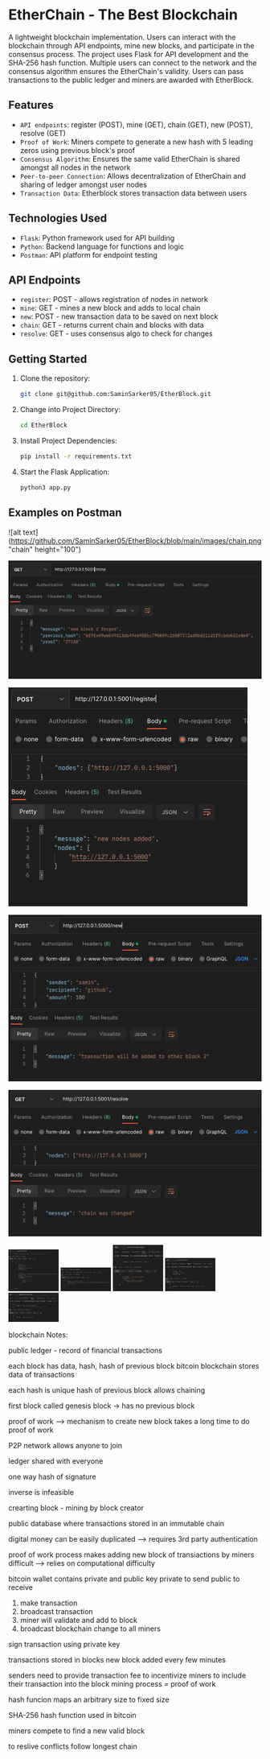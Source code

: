 # EtherChain - The Best Blockchain

A lightweight blockchain implementation. Users can interact with the blockchain through API endpoints, mine new blocks, and participate in the consensus process. The project uses Flask for API development and the SHA-256 hash function. Multiple users can connect to the network and the consensus algorithm ensures the EtherChain's validity. Users can pass transactions to the public ledger and miners are awarded with EtherBlock.

## Features

- `API endpoints`: register (POST), mine (GET), chain (GET), new (POST), resolve (GET)
- `Proof of Work`: Miners compete to generate a new hash with 5 leading zeros using previous block's proof
- `Consensus Algorithm`: Ensures the same valid EtherChain is shared amongst all nodes in the network
- `Peer-to-peer Connection`: Allows decentralization of EtherChain and sharing of ledger amongst user nodes
- `Transaction Data`: Etherblock stores transaction data between users

## Technologies Used

- `Flask`: Python framework used for API building
- `Python`: Backend language for functions and logic
- `Postman`: API platform for endpoint testing

## API Endpoints

- `register`: POST - allows registration of nodes in network
- `mine`: GET - mines a new block and adds to local chain
- `new`: POST - new transaction data to be saved on next block
- `chain`: GET - returns current chain and blocks with data
- `resolve`: GET - uses consensus algo to check for changes

## Getting Started

1. Clone the repository:
   ```bash
   git clone git@github.com:SaminSarker05/EtherBlock.git
   ```
2. Change into Project Directory:
   ```bash
   cd EtherBlock
   ```
3. Install Project Dependencies:
   ```bash
   pip install -r requirements.txt
   ```
4. Start the Flask Application:
   ```bash
   python3 app.py
   ```

## Examples on Postman

![alt text](https://github.com/SaminSarker05/EtherBlock/blob/main/images/chain.png "chain" height="100")

![alt text](https://github.com/SaminSarker05/EtherBlock/blob/main/images/mine.png "mine")

![alt text](https://github.com/SaminSarker05/EtherBlock/blob/main/images/register.png "register")

![alt text](https://github.com/SaminSarker05/EtherBlock/blob/main/images/new.png "new")

![alt text](https://github.com/SaminSarker05/EtherBlock/blob/main/images/resolve.png "resolve")

<img src="https://github.com/SaminSarker05/EtherBlock/blob/main/images/chain.png" width=100>
<img src="https://github.com/SaminSarker05/EtherBlock/blob/main/images/mine.png" width=100>
<img src="https://github.com/SaminSarker05/EtherBlock/blob/main/images/register.png" width=100>
<img src="https://github.com/SaminSarker05/EtherBlock/blob/main/images/new.png" width=100>
<img src="https://github.com/SaminSarker05/EtherBlock/blob/main/images/resolve.png" width=100>







blockchain Notes:

public ledger - record of financial transactions

each block has data, hash, hash of previous block
bitcoin blockchain stores data of transactions

each hash is unique
hash of previous block allows chaining

first block called genesis block -> has no previous block

proof of work --> mechanism to create new block
takes a long time to do proof of work

P2P network allows anyone to join

ledger shared with everyone

one way hash of signature 

inverse is infeasible

crearting block - mining by block creator

public database where transactions stored in an immutable chain

digital money can be easily duplicated --> requires 3rd party authentication

proof of work process makes adding new block of transiactions by miners difficult --> relies on computational difficulty

bitcoin wallet contains private and public key
private to send
public to receive

1. make transaction
2. broadcast transaction
3. miner will validate and add to block
4. broadcast blockchain change to all miners

sign transaction using private key

transactions stored in blocks
new block added every few minutes

senders need to provide transaction fee to incentivize miners to include their transaction into the block
mining process = proof of work

hash funcion maps an arbitrary size to fixed size

SHA-256 hash function used in bitcoin

miners compete to find a new valid block

to reslive conflicts follow longest chain

